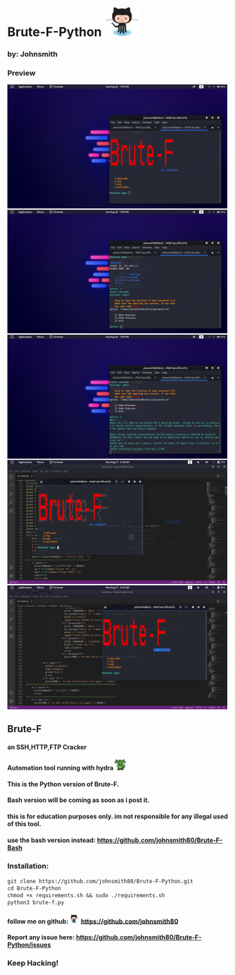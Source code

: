 # Brute-F-Python <img src="img/Octocat.png" width="80" >
### by: Johnsmith

### Preview

<img src="img/1.png" width="500" >

<img src="img/2.png" width="500" >

<img src="img/3.png" width="500" >

<img src="img/4.png" width="500" >

<img src="img/5.png" width="500" >

## Brute-F
#### an SSH,HTTP,FTP Cracker
#### Automation tool running with hydra <img src="0.svg" width="25" >
#### This is the Python version of Brute-F.
#### Bash version will be coming as soon as i post it.
#### this is for education purposes only. im not responsible for any illegal used of this tool. 
#### use the bash version instead: https://github.com/johnsmith80/Brute-F-Bash

### Installation:

    git clone https://github.com/johnsmith80/Brute-F-Python.git
    cd Brute-F-Python
    chmod +x requirements.sh && sudo ./requirements.sh
    python3 brute-f.py

#### follow me on github:<img src="img/Octocat.png" width="25" > https://github.com/johnsmith80
#### Report any issue here: https://github.com/johnsmith80/Brute-F-Python/issues
### Keep Hacking!
